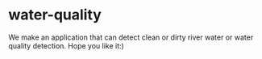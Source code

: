 # water-quality
We make an application that can detect clean or dirty river water or water quality detection. Hope you like it:)
